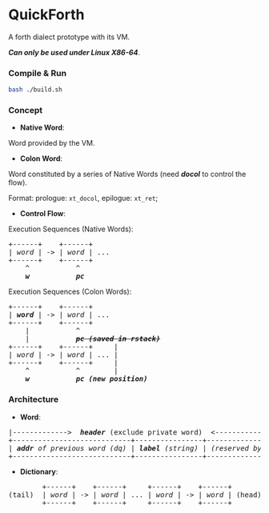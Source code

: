 # QuickForth
A forth dialect prototype with its VM. 

***Can only be used under Linux X86-64***.

### Compile & Run

```bash
bash ./build.sh
```

### Concept

* **Native Word**: 

Word provided by the VM.

* **Colon Word**:

Word constituted by a series of Native Words (need ***docol*** to control the flow). 

Format: prologue: `xt_docol`, epilogue: `xt_ret`;

* **Control Flow**:

Execution Sequences (Native Words):

<pre>
+------+    +------+ 
| <i>word</i> | -> | <i>word</i> | ...
+------+    +------+
    ^           ^
    <i><b>w</b></i>           <i><b>pc</b></i>
</pre>


Execution Sequences (Colon Words):

<pre>
+------+    +------+ 
| <i><b>word</b></i> | -> | <i>word</i> | ...
+------+    +------+
    |           ^
    |           <i><b><s>pc (saved in rstack)</s></b></i>
+------+    +------+     |
| <i>word</i> | -> | <i>word</i> | ... |
+------+    +------+     | 
    ^           ^        |
    <i><b>w</b></i>           <i><b>pc (new position)</b></i> 
</pre>



### Architecture

* **Word**:

<pre>
|------------->  <i><b>header</b></i> (exclude private word)  <---------------|
+----------------------------+----------------+-----------------+------------------------+
| <i><b>addr</b> of previous word (dq)</i> | <i><b>label</b> (string)</i> | <i>(reserved byte)</i> | <i><b>addr</b> of implementation</i> |
+----------------------------+----------------+-----------------+------------------------+
</pre>

* **Dictionary**:

<pre>
        +------+    +------+     +------+    +------+
(tail)  | <i>word</i> | -> | <i>word</i> | ... | <i>word</i> | -> | <i>word</i> | (head)
        +------+    +------+     +------+    +------+
</pre>
